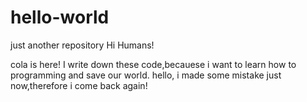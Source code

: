 # hello-world
just another repository
Hi Humans!

cola is here! I write down these code,becauese i want to learn how to programming and save our world.
hello, i made some mistake just now,therefore i come back again!
